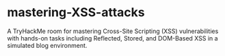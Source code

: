 # mastering-XSS-attacks
A TryHackMe room for mastering Cross-Site Scripting (XSS) vulnerabilities with hands-on tasks including Reflected, Stored, and DOM-Based XSS in a simulated blog environment.
